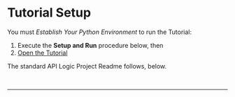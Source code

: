 # Tutorial Setup

You must _Establish Your Python Environment_ to run the Tutorial:

1.  Execute the __Setup and Run__ procedure below, then 
2. [Open the Tutorial](Tutorial.md)

The standard API Logic Project Readme follows, below.

&nbsp;

---

&nbsp;

&nbsp;
